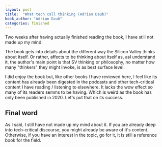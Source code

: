 ```yaml
---
layout: post
title:  "What tech call thinking (Adrian Daub)"
book_author: "Adrian Daub"
categories: finished
---
```


Two weeks after having actually finished reading the book, I have still not made up my mind.

The book gets into details about the different way the Silicon Valley thinks about itself. Or rather, affects to be thinking about itself as, asI understand it, the author's main point is that SV thinking or philosophy, no matter how many "thinkers" they might invoke, is as best surface level.

I did enjoy the book but, like other books I have reviewed here, I feel like its content has already been digested in the podcasts and other tech-critical content I have reading / listening to elsewhere. It lacks the wow effect so many of its readers semms to be having. Which is weird as the book has only been published in 2020. Let's put that on its success.

## Final word

As I said, I still have not made up my mind about it. If you are already deep into tech-critical discourse, you might already be aware of it's content. Otherwise, if you have an interest in the topic, go for it, it is still a reference book for the field.